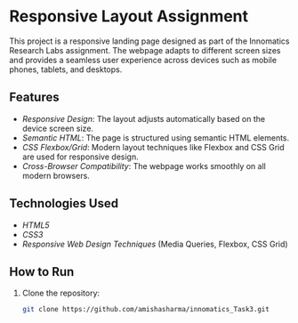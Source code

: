 # Responsive Layout Assignment

This project is a responsive landing page designed as part of the Innomatics Research Labs assignment. The webpage adapts to different screen sizes and provides a seamless user experience across devices such as mobile phones, tablets, and desktops.

## Features
- *Responsive Design*: The layout adjusts automatically based on the device screen size.
- *Semantic HTML*: The page is structured using semantic HTML elements.
- *CSS Flexbox/Grid*: Modern layout techniques like Flexbox and CSS Grid are used for responsive design.
- *Cross-Browser Compatibility*: The webpage works smoothly on all modern browsers.

## Technologies Used
- *HTML5*
- *CSS3*
- *Responsive Web Design Techniques* (Media Queries, Flexbox, CSS Grid)

## How to Run
1. Clone the repository:
   ```bash
   git clone https://github.com/amishasharma/innomatics_Task3.git 
